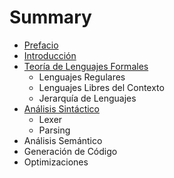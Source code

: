 # Summary

* [Prefacio](Prefacio.md)
* [Introducción](Sintactico/Lexer.md)
* [Teoría de Lenguajes Formales](Parsing.md)
   * Lenguajes Regulares
   * Lenguajes Libres del Contexto
   * Jerarquía de Lenguajes
* [Análisis Sintáctico](Sintactico/Intro.md)
   * Lexer
   * Parsing
* Análisis Semántico
* Generación de Código
* Optimizaciones

